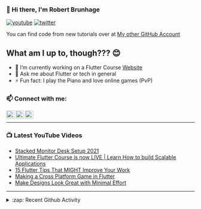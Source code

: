### 👋 Hi there, I'm Robert Brunhage

[![youtube](https://img.shields.io/static/v1?label=@RobertBrunhage&message=Subscribe&logo=YouTube&color=FF0000&style=for-the-badge)](http://bit.ly/2SUyRhx)
[![twitter](https://img.shields.io/twitter/follow/robertbrunhage?color=%231DA1F2&logo=twitter&style=for-the-badge)](https://twitter.com/intent/follow?original_referer=https%3A%2F%2Fgithub.com%2Frobertbrunhage&screen_name=robertbrunhage)

You can find code from new tutorials over at [My other GitHub Account](https://github.com/Robert-Brunhage-Organization)

## What am I up to, though??? 😊
- 🔭 I’m currently working on a Flutter Course [Website](https://robertbrunhage.com)
- 💬 Ask me about Flutter or tech in general
- ⚡ Fun fact: I play the Piano and love online games (PvP)

### 📫 Connect with me:

[<img align="left" alt="RobertBrunhage | YouTube" width="22px" src="https://cdn.jsdelivr.net/npm/simple-icons@v3/icons/youtube.svg" />][youtube]
[<img align="left" alt="RobertBrunhage | Twitter" width="22px" src="https://cdn.jsdelivr.net/npm/simple-icons@v3/icons/twitter.svg" />][twitter]
[<img align="left" alt="RobertBrunhageDev | Instagram" width="22px" src="https://cdn.jsdelivr.net/npm/simple-icons@v3/icons/instagram.svg" />][instagram]

<br />

---

### 📺 Latest YouTube Videos
<!-- YOUTUBE:START -->
- [Stacked Monitor Desk Setup 2021](https://www.youtube.com/watch?v=N2mSmsSWGsk)
- [Ultimate Flutter Course is now LIVE | Learn How to build Scalable Applications](https://www.youtube.com/watch?v=zUHNjjRjasc)
- [15 Flutter Tips That MIGHT Improve Your Work](https://www.youtube.com/watch?v=Y8KIp5_zeiM)
- [Making a Cross Platform Game in Flutter](https://www.youtube.com/watch?v=AfDYTOK_tfM)
- [Make Designs Look Great with Minimal Effort](https://www.youtube.com/watch?v=Tz7Vn7RsROQ)
<!-- YOUTUBE:END -->

---

<details>
  <summary>:zap: Recent Github Activity</summary>
  
<!--START_SECTION:activity-->
1. ❗️ Opened issue [#47](https://github.com/supabase/supabase-flutter/issues/47) in [supabase/supabase-flutter](https://github.com/supabase/supabase-flutter)
2. 🎉 Merged PR [#63](https://github.com/tadaspetra/conveneapp/pull/63) in [tadaspetra/conveneapp](https://github.com/tadaspetra/conveneapp)
3. ❗️ Closed issue [#62](https://github.com/tadaspetra/conveneapp/issues/62) in [tadaspetra/conveneapp](https://github.com/tadaspetra/conveneapp)
4. 🎉 Merged PR [#9](https://github.com/RobertBrunhage/flutter-riverpod-snippets/pull/9) in [RobertBrunhage/flutter-riverpod-snippets](https://github.com/RobertBrunhage/flutter-riverpod-snippets)
5. ❗️ Closed issue [#1](https://github.com/Robert-Brunhage-Organization/movie_recommendation_app_course/issues/1) in [Robert-Brunhage-Organization/movie_recommendation_app_course](https://github.com/Robert-Brunhage-Organization/movie_recommendation_app_course)
<!--END_SECTION:activity-->

</details>

[twitter]: https://twitter.com/robertbrunhage
[youtube]: https://youtube.com/c/robertbrunhage
[instagram]: https://instagram.com/robertbrunhagedev
